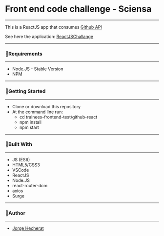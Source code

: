 # Front end code challenge - Sciensa
***
This is a ReactJS app that consumes [Github API](https://developer.github.com/v3/])

See here the application: [ReactJSChallange](automatic-boot.surge.sh)
***
### 📌Requirements
***
 - Node.JS - Stable Version
 - NPM
***
### 📌Getting Started
***
 - Clone or download this repository
 - At the command line run:
   - cd trainees-frontend-test/github-react
   - npm install
   - npm start
***
### 📌Built With
***
 - JS (ES6)
 - HTML5/CSS3
 - VSCode
 - ReactJS
 - Node.JS
 - react-router-dom
 - axios
 - Surge
***
### 📌Author
***
 - [Jorge Hecherat](https://github.com/Hechprad)
